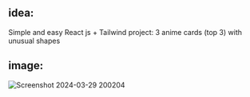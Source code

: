 ## idea:
Simple and easy React js + Tailwind project: 3 anime cards (top 3) with unusual shapes

## image:
![Screenshot 2024-03-29 200204](https://github.com/AlexMocMagic/Anime-Cards/assets/126344692/3f501b18-66ff-46f8-aff8-7e0bb7eb0692)
